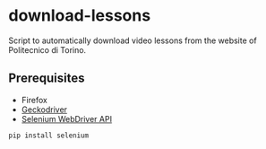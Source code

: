 # download-lessons
Script to automatically download video lessons from the website of Politecnico di Torino.

## Prerequisites
* Firefox
* [Geckodriver](https://github.com/mozilla/geckodriver/releases)
* [Selenium WebDriver API](https://www.seleniumhq.org/)
```
pip install selenium
```
